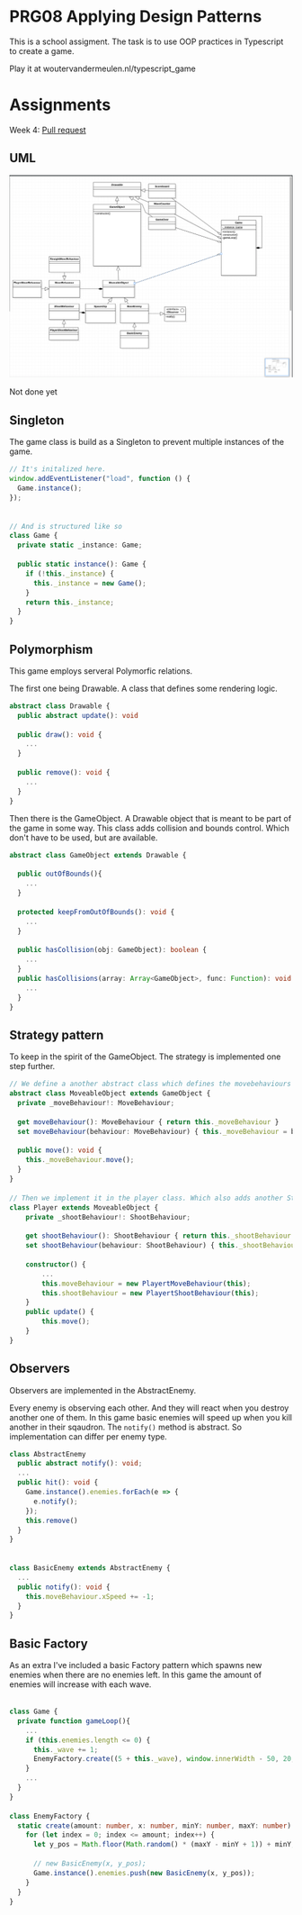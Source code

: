 # PRG08 Applying Design Patterns

This is a school assigment. The task is to use OOP practices in Typescript to create a game.

Play it at woutervandermeulen.nl/typescript_game

# Assignments

Week 4: [Pull request](https://github.com/mkMolendijk/PRG08-Typescript-Game/pull/1)

## UML

![uml diagram](uml.png)

Not done yet


## Singleton

The game class is build as a Singleton to prevent multiple instances of the game.

```typescript
// It's initalized here.
window.addEventListener("load", function () {
  Game.instance();
});


// And is structured like so
class Game {
  private static _instance: Game;

  public static instance(): Game {
    if (!this._instance) {
      this._instance = new Game();
    }
    return this._instance;
  }
}
```

## Polymorphism

This game employs serveral Polymorfic relations.

The first one being Drawable. A class that defines some rendering logic.

```typescript
abstract class Drawable {
  public abstract update(): void

  public draw(): void {
    ...
  }

  public remove(): void {
    ...
  }
}
```

Then there is the GameObject. A Drawable object that is meant to be part of the game in some way.
This class adds collision and bounds control. Which don't have to be used, but are available.

```typescript
abstract class GameObject extends Drawable {

  public outOfBounds(){
    ...
  }

  protected keepFromOutOfBounds(): void {
    ...
  }

  public hasCollision(obj: GameObject): boolean {
    ...
  }
  public hasCollisions(array: Array<GameObject>, func: Function): void {
    ...
  }
}
```

## Strategy pattern

To keep in the spirit of the GameObject. The strategy is implemented one step further.

```typescript
// We define a another abstract class which defines the movebehaviours
abstract class MoveableObject extends GameObject {
  private _moveBehaviour!: MoveBehaviour;

  get moveBehaviour(): MoveBehaviour { return this._moveBehaviour }
  set moveBehaviour(behaviour: MoveBehaviour) { this._moveBehaviour = behaviour }

  public move(): void {
    this._moveBehaviour.move();
  }
}

// Then we implement it in the player class. Which also adds another Strategy for shooting
class Player extends MoveableObject {
    private _shootBehaviour!: ShootBehaviour;

    get shootBehaviour(): ShootBehaviour { return this._shootBehaviour }
    set shootBehaviour(behaviour: ShootBehaviour) { this._shootBehaviour = behaviour }

    constructor() {
        ...
        this.moveBehaviour = new PlayertMoveBehaviour(this);
        this.shootBehaviour = new PlayertShootBehaviour(this);
    }
    public update() {
        this.move();
    }
}
```

## Observers

Observers are implemented in the AbstractEnemy.

Every enemy is observing each other. And they will react when you destroy another one of them.
In this game basic enemies will speed up when you kill another in their sqaudron.
The `notify()` method is abstract. So implementation can differ per enemy type.

```typescript
class AbstractEnemy
  public abstract notify(): void;
  ...
  public hit(): void {
    Game.instance().enemies.forEach(e => {
      e.notify();
    });
    this.remove()
  }
}


class BasicEnemy extends AbstractEnemy {
  ...
  public notify(): void {
    this.moveBehaviour.xSpeed += -1;
  }
}
```

## Basic Factory

As an extra I've included a basic Factory pattern which spawns new enemies when there are no enemies left.
In this game the amount of enemies will increase with each wave.

```typescript

class Game {
  private function gameLoop(){
    ...
    if (this.enemies.length <= 0) {
      this._wave += 1;
      EnemyFactory.create((5 + this._wave), window.innerWidth - 50, 20, 180);
    }
    ...
  }
}

class EnemyFactory {
  static create(amount: number, x: number, minY: number, maxY: number): void {
    for (let index = 0; index <= amount; index++) {
      let y_pos = Math.floor(Math.random() * (maxY - minY + 1)) + minY;

      // new BasicEnemy(x, y_pos);
      Game.instance().enemies.push(new BasicEnemy(x, y_pos));
    }
  }
}
```